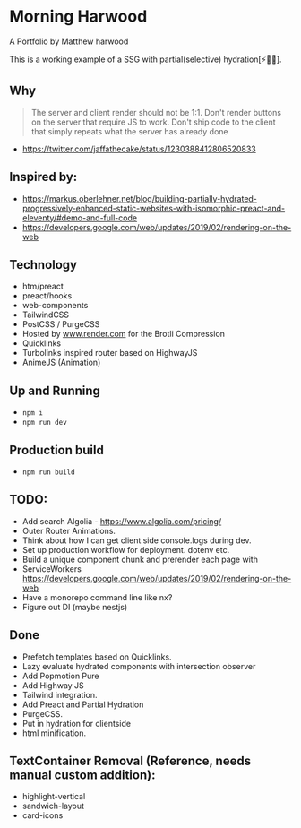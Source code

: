 # Morning Harwood

A Portfolio by Matthew harwood

This is a working example of a SSG with partial(selective) hydration[⚡🧩💦].

## Why

> The server and client render should not be 1:1.
> Don't render buttons on the server that require JS to work.
> Don't ship code to the client that simply repeats what the server has already done

- https://twitter.com/jaffathecake/status/1230388412806520833

## Inspired by:

- https://markus.oberlehner.net/blog/building-partially-hydrated-progressively-enhanced-static-websites-with-isomorphic-preact-and-eleventy/#demo-and-full-code
- https://developers.google.com/web/updates/2019/02/rendering-on-the-web

## Technology

- htm/preact
- preact/hooks
- web-components
- TailwindCSS
- PostCSS / PurgeCSS
- Hosted by www.render.com for the Brotli Compression
- Quicklinks
- Turbolinks inspired router based on HighwayJS
- AnimeJS (Animation)

## Up and Running

- `npm i`
- `npm run dev`

## Production build

- `npm run build`

## TODO:
- Add search Algolia - https://www.algolia.com/pricing/
- Outer Router Animations.
- Think about how I can get client side console.logs during dev.
- Set up production workflow for deployment. dotenv etc.
- Build a unique component chunk and prerender each page with
- ServiceWorkers https://developers.google.com/web/updates/2019/02/rendering-on-the-web
- Have a monorepo command line like nx?
- Figure out DI (maybe nestjs)

## Done

- Prefetch templates based on Quicklinks.
- Lazy evaluate hydrated components with intersection observer
- Add Popmotion Pure
- Add Highway JS
- Tailwind integration.
- Add Preact and Partial Hydration
- PurgeCSS.
- Put in hydration for clientside
- html minification.

## TextContainer Removal (Reference, needs manual custom addition):

- highlight-vertical
- sandwich-layout
- card-icons
